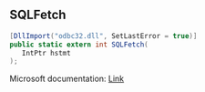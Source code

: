 ## SQLFetch

```csharp
[DllImport("odbc32.dll", SetLastError = true)]
public static extern int SQLFetch(
   IntPtr hstmt
);
```

Microsoft documentation: [Link](https://docs.microsoft.com/en-us/sql/odbc/reference/syntax/sqlfetch-function)
